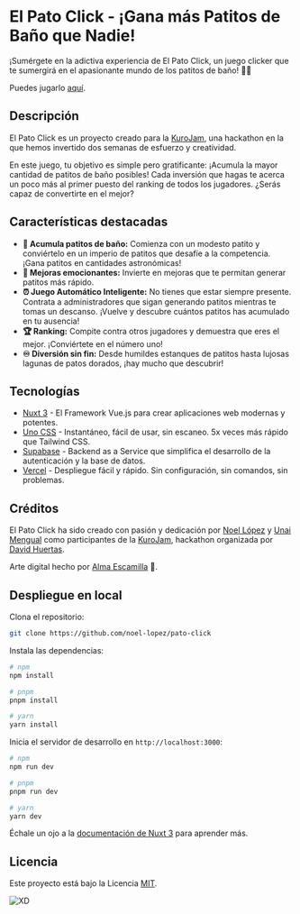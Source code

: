 # El Pato Click - ¡Gana más Patitos de Baño que Nadie!

<!--
<p align="center">
<img src="" alt="project image">
</p>
-->

¡Sumérgete en la adictiva experiencia de El Pato Click, un juego clicker que te sumergirá en el apasionante mundo de los patitos de baño! 🦆💦

Puedes jugarlo [aquí](https://patoclick.vercel.app/).

## Descripción

El Pato Click es un proyecto creado para la [KuroJam](https://www.kurojam.com/), una hackathon en la que hemos invertido dos semanas de esfuerzo y creatividad. 

En este juego, tu objetivo es simple pero gratificante: ¡Acumula la mayor cantidad de patitos de baño posibles! Cada inversión que hagas te acerca un poco más al primer puesto del ranking de todos los jugadores. ¿Serás capaz de convertirte en el mejor?

## Características destacadas

- **🦆 Acumula patitos de baño:** Comienza con un modesto patito y conviértelo en un imperio de patitos que desafíe a la competencia. ¡Gana patitos en cantidades astronómicas!
- **🚀 Mejoras emocionantes:** Invierte en mejoras que te permitan generar patitos más rápido.
- **⏰ Juego Automático Inteligente:** No tienes que estar siempre presente. Contrata a administradores que sigan generando patitos mientras te tomas un descanso. ¡Vuelve y descubre cuántos patitos has acumulado en tu ausencia!
- **🏆 Ranking:** Compite contra otros jugadores y demuestra que eres el mejor. ¡Conviértete en el número uno!
- **♾️ Diversión sin fin:** Desde humildes estanques de patitos hasta lujosas lagunas de patos dorados, ¡hay mucho que descubrir!

## Tecnologías

- [Nuxt 3](https://nuxt.com) - El Framework Vue.js para crear aplicaciones web modernas y potentes.
- [Uno CSS](https://unocss.dev) - Instantáneo, fácil de usar, sin escaneo. 5x veces más rápido que Tailwind CSS.
- [Supabase](https://supabase.io/) - Backend as a Service que simplifica el desarrollo de la autenticación y la base de datos.
- [Vercel](https://vercel.com/) - Despliegue fácil y rápido. Sin configuración, sin comandos, sin problemas.

## Créditos

El Pato Click ha sido creado con pasión y dedicación por [Noel López](https://www.github.com/noel-lopez) y [Unai Mengual](https://www.github.com/owlnai) como participantes de la [KuroJam](https://www.kurojam.com/), hackathon organizada por [David Huertas](https://www.twitch.tv/ikurotime).

Arte digital hecho por [Alma Escamilla](https://www.instagram.com/arumxchan/) 💜.

## Despliegue en local

Clona el repositorio:

```bash
git clone https://github.com/noel-lopez/pato-click
```

Instala las dependencias:

```bash
# npm
npm install

# pnpm
pnpm install

# yarn
yarn install
```

Inicia el servidor de desarrollo en `http://localhost:3000`:

```bash
# npm
npm run dev

# pnpm
pnpm run dev

# yarn
yarn dev
```

Échale un ojo a la [documentación de Nuxt 3](https://nuxt.com/docs/getting-started/introduction) para aprender más.

## Licencia

Este proyecto está bajo la Licencia [MIT](https://opensource.org/licenses/MIT).

![XD](https://github.com/noel-lopez/pato-click/assets/82571330/ad926901-9e28-41c0-a52a-c5a865876fcc)
